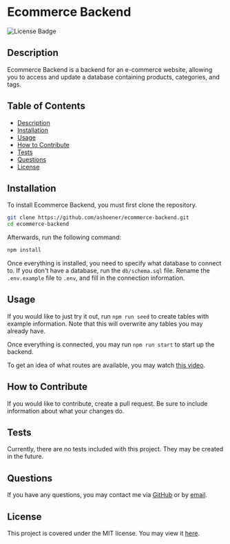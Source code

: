 # Ecommerce Backend

![License Badge](https://img.shields.io/badge/license-MIT-green)

## Description

Ecommerce Backend is a backend for an e-commerce website, allowing you to access and update a database containing products, categories, and tags.

## Table of Contents

- [Description](#description)
- [Installation](#installation)
- [Usage](#usage)
- [How to Contribute](#how-to-contribute)
- [Tests](#tests)
- [Questions](#questions)
- [License](#license)

## Installation

To install Ecommerce Backend, you must first clone the repository.

```bash
git clone https://github.com/ashoener/ecommerce-backend.git
cd ecommerce-backend
```

Afterwards, run the following command:

```bash
npm install
```

Once everything is installed, you need to specify what database to connect to. If you don't have a database, run the `db/schema.sql` file. Rename the `.env.example` file to `.env`, and fill in the connection information.

## Usage

If you would like to just try it out, run `npm run seed` to create tables with example information. Note that this will overwrite any tables you may already have.

Once everything is connected, you may run `npm run start` to start up the backend.

To get an idea of what routes are available, you may watch [this video](https://youtu.be/RUHaVoSY-sE).

## How to Contribute

If you would like to contribute, create a pull request. Be sure to include information about what your changes do.

## Tests

Currently, there are no tests included with this project. They may be created in the future.

## Questions

If you have any questions, you may contact me via [GitHub](ashoener) or by [email](mailto:a.b.shoener@gmail.com).

## License

This project is covered under the MIT license. You may view it [here](/LICENSE).
